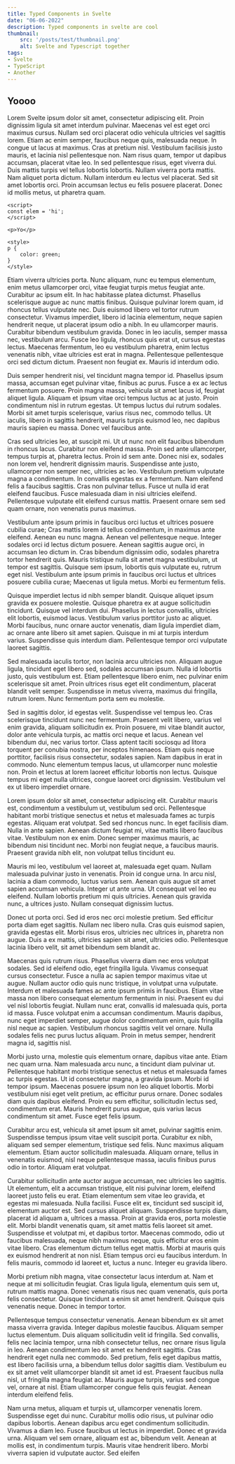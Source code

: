 ```yaml
---
title: Typed Components in Svelte
date: "06-06-2022"
description: Typed components in svelte are cool
thumbnail:
    src: '/posts/test/thumbnail.png'
    alt: Svelte and Typescript together
tags:
- Svelte
- TypeScript
- Another
---
```


<script>
import ImageLink from '$lib/components/ImageLink.svelte';
</script>

## Yoooo
Lorem <ImageLink href="https://svelte.dev" svg="/icons/svelte.svg#icon">Svelte</ImageLink> ipsum dolor sit amet, consectetur adipiscing elit. Proin dignissim ligula sit amet interdum pulvinar. Maecenas vel est eget orci maximus cursus. Nullam sed orci placerat odio vehicula ultricies vel sagittis lorem. Etiam ac enim semper, faucibus neque quis, malesuada neque. In congue ut lacus at maximus. Cras at pretium nisl. Vestibulum facilisis justo mauris, et lacinia nisl pellentesque non. Nam risus quam, tempor ut dapibus accumsan, placerat vitae leo. In sed pellentesque risus, eget viverra dui. Duis mattis turpis vel tellus lobortis lobortis. Nullam viverra porta mattis. Nam aliquet porta dictum. Nullam interdum eu lectus vel placerat. Sed sit amet lobortis orci. Proin accumsan lectus eu felis posuere placerat. Donec id mollis metus, ut pharetra quam.

```svelte
<script>
const elem = 'hi';
</script>

<p>Yo</p>

<style>
p {
    color: green;
}
</style>
```

Etiam viverra ultricies porta. Nunc aliquam, nunc eu tempus elementum, enim metus ullamcorper orci, vitae feugiat turpis metus feugiat ante. Curabitur ac ipsum elit. In hac habitasse platea dictumst. Phasellus scelerisque augue ac nunc mattis finibus. Quisque pulvinar lorem quam, id rhoncus tellus vulputate nec. Duis euismod libero vel tortor rutrum consectetur. Vivamus imperdiet, libero id lacinia elementum, neque sapien hendrerit neque, ut placerat ipsum odio a nibh. In eu ullamcorper mauris. Curabitur bibendum vestibulum gravida. Donec in leo iaculis, semper massa nec, vestibulum arcu. Fusce leo ligula, rhoncus quis erat ut, cursus egestas lectus. Maecenas fermentum, leo eu vestibulum pharetra, enim lectus venenatis nibh, vitae ultricies est erat in magna. Pellentesque pellentesque orci sed dictum dictum. Praesent non feugiat ex. Mauris id interdum odio.

Duis semper hendrerit nisi, vel tincidunt magna tempor id. Phasellus ipsum massa, accumsan eget pulvinar vitae, finibus ac purus. Fusce a ex ac lectus fermentum posuere. Proin magna massa, vehicula sit amet lacus id, feugiat aliquet ligula. Aliquam et ipsum vitae orci tempus luctus ac at justo. Proin condimentum nisl in rutrum egestas. Ut tempus luctus dui rutrum sodales. Morbi sit amet turpis scelerisque, varius risus nec, commodo tellus. Ut iaculis, libero in sagittis hendrerit, mauris turpis euismod leo, nec dapibus mauris sapien eu massa. Donec vel faucibus ante.

Cras sed ultricies leo, at suscipit mi. Ut ut nunc non elit faucibus bibendum in rhoncus lacus. Curabitur non eleifend massa. Proin sed ante ullamcorper, tempus turpis at, pharetra lectus. Proin id sem ante. Donec nisi ex, sodales non lorem vel, hendrerit dignissim mauris. Suspendisse ante justo, ullamcorper non semper nec, ultricies ac leo. Vestibulum pretium vulputate magna a condimentum. In convallis egestas ex a fermentum. Nam eleifend felis a faucibus sagittis. Cras non pulvinar tellus. Fusce ut nulla id erat eleifend faucibus. Fusce malesuada diam in nisi ultricies eleifend. Pellentesque vulputate elit eleifend cursus mattis. Praesent ornare sem sed quam ornare, non venenatis purus maximus.

Vestibulum ante ipsum primis in faucibus orci luctus et ultrices posuere cubilia curae; Cras mattis lorem id tellus condimentum, in maximus ante eleifend. Aenean eu nunc magna. Aenean vel pellentesque neque. Integer sodales orci id lectus dictum posuere. Aenean sagittis augue orci, in accumsan leo dictum in. Cras bibendum dignissim odio, sodales pharetra tortor hendrerit quis. Mauris tristique nulla sit amet magna vestibulum, ut tempor est sagittis. Quisque sem ipsum, lobortis quis vulputate eu, rutrum eget nisl. Vestibulum ante ipsum primis in faucibus orci luctus et ultrices posuere cubilia curae; Maecenas ut ligula metus. Morbi eu fermentum felis.

Quisque imperdiet lectus id nibh semper blandit. Quisque aliquet ipsum gravida ex posuere molestie. Quisque pharetra ex at augue sollicitudin tincidunt. Quisque vel interdum dui. Phasellus in lectus convallis, ultricies elit lobortis, euismod lacus. Vestibulum varius porttitor justo ac aliquet. Morbi faucibus, nunc ornare auctor venenatis, diam ligula imperdiet diam, ac ornare ante libero sit amet sapien. Quisque in mi at turpis interdum varius. Suspendisse quis interdum diam. Pellentesque tempor orci vulputate laoreet sagittis.

Sed malesuada iaculis tortor, non lacinia arcu ultricies non. Aliquam augue ligula, tincidunt eget libero sed, sodales accumsan ipsum. Nulla id lobortis justo, quis vestibulum est. Etiam pellentesque libero enim, nec pulvinar enim scelerisque sit amet. Proin ultrices risus eget elit condimentum, placerat blandit velit semper. Suspendisse in metus viverra, maximus dui fringilla, rutrum lorem. Nunc fermentum porta sem eu molestie.

Sed in sagittis dolor, id egestas velit. Suspendisse vel tempus leo. Cras scelerisque tincidunt nunc nec fermentum. Praesent velit libero, varius vel enim gravida, aliquam sollicitudin ex. Proin posuere, mi vitae blandit auctor, dolor ante vehicula turpis, ac mattis orci neque et lacus. Aenean vel bibendum dui, nec varius tortor. Class aptent taciti sociosqu ad litora torquent per conubia nostra, per inceptos himenaeos. Etiam quis neque porttitor, facilisis risus consectetur, sodales sapien. Nam dapibus in erat in commodo. Nunc elementum tempus lacus, ut ullamcorper nunc molestie non. Proin et lectus at lorem laoreet efficitur lobortis non lectus. Quisque tempus mi eget nulla ultrices, congue laoreet orci dignissim. Vestibulum vel ex ut libero imperdiet ornare.

Lorem ipsum dolor sit amet, consectetur adipiscing elit. Curabitur mauris est, condimentum a vestibulum ut, vestibulum sed orci. Pellentesque habitant morbi tristique senectus et netus et malesuada fames ac turpis egestas. Aliquam erat volutpat. Sed sed rhoncus nunc. In eget facilisis diam. Nulla in ante sapien. Aenean dictum feugiat mi, vitae mattis libero faucibus vitae. Vestibulum non ex enim. Donec semper maximus mauris, ac bibendum nisi tincidunt nec. Morbi non feugiat neque, a faucibus mauris. Praesent gravida nibh elit, non volutpat tellus tincidunt eu.

Mauris mi leo, vestibulum vel laoreet at, malesuada eget quam. Nullam malesuada pulvinar justo in venenatis. Proin id congue urna. In arcu nisl, lacinia a diam commodo, luctus varius sem. Aenean quis augue sit amet sapien accumsan vehicula. Integer ut ante urna. Ut consequat vel leo eu eleifend. Nullam lobortis pretium mi quis ultricies. Aenean quis gravida nunc, a ultrices justo. Nullam consequat dignissim luctus.

Donec ut porta orci. Sed id eros nec orci molestie pretium. Sed efficitur porta diam eget sagittis. Nullam nec libero nulla. Cras quis euismod sapien, gravida egestas elit. Morbi risus eros, ultricies nec ultrices in, pharetra non augue. Duis a ex mattis, ultricies sapien sit amet, ultricies odio. Pellentesque lacinia libero velit, sit amet bibendum sem blandit ac.

Maecenas quis rutrum risus. Phasellus viverra diam nec eros volutpat sodales. Sed id eleifend odio, eget fringilla ligula. Vivamus consequat cursus consectetur. Fusce a nulla ac sapien tempor maximus vitae ut augue. Nullam auctor odio quis nunc tristique, in volutpat urna vulputate. Interdum et malesuada fames ac ante ipsum primis in faucibus. Etiam vitae massa non libero consequat elementum fermentum in nisi. Praesent eu dui vel nisl lobortis feugiat. Nullam nunc erat, convallis id malesuada quis, porta id massa. Fusce volutpat enim a accumsan condimentum. Mauris dapibus, nunc eget imperdiet semper, augue dolor condimentum enim, quis fringilla nisl neque ac sapien. Vestibulum rhoncus sagittis velit vel ornare. Nulla sodales felis nec purus luctus aliquam. Proin in metus semper, hendrerit magna id, sagittis nisl.

Morbi justo urna, molestie quis elementum ornare, dapibus vitae ante. Etiam nec quam urna. Nam malesuada arcu nunc, a tincidunt diam pulvinar ut. Pellentesque habitant morbi tristique senectus et netus et malesuada fames ac turpis egestas. Ut id consectetur magna, a gravida ipsum. Morbi id tempor ipsum. Maecenas posuere ipsum non leo aliquet lobortis. Morbi vestibulum nisi eget velit pretium, ac efficitur purus ornare. Donec sodales diam quis dapibus eleifend. Proin eu sem efficitur, sollicitudin lectus sed, condimentum erat. Mauris hendrerit purus augue, quis varius lacus condimentum sit amet. Fusce eget felis ipsum.

Curabitur arcu est, vehicula sit amet ipsum sit amet, pulvinar sagittis enim. Suspendisse tempus ipsum vitae velit suscipit porta. Curabitur ex nibh, aliquam sed semper elementum, tristique sed felis. Nunc maximus aliquam elementum. Etiam auctor sollicitudin malesuada. Aliquam ornare, tellus in venenatis euismod, nisl neque pellentesque massa, iaculis finibus purus odio in tortor. Aliquam erat volutpat.

Curabitur sollicitudin ante auctor augue accumsan, nec ultricies leo sagittis. Ut elementum, elit a accumsan tristique, elit nisi pulvinar lorem, eleifend laoreet justo felis eu erat. Etiam elementum sem vitae leo gravida, et egestas mi malesuada. Nulla facilisi. Fusce elit ex, tincidunt sed suscipit id, elementum auctor est. Sed cursus aliquet aliquam. Suspendisse turpis diam, placerat id aliquam a, ultrices a massa. Proin at gravida eros, porta molestie elit. Morbi blandit venenatis quam, sit amet mattis felis laoreet sit amet. Suspendisse et volutpat mi, et dapibus tortor. Maecenas commodo, odio ut faucibus malesuada, neque nibh maximus neque, quis efficitur eros enim vitae libero. Cras elementum dictum tellus eget mattis. Morbi at mauris quis ex euismod hendrerit at non nisl. Etiam tempus orci eu faucibus interdum. In felis mauris, commodo id laoreet et, luctus a nunc. Integer eu gravida libero.

Morbi pretium nibh magna, vitae consectetur lacus interdum at. Nam et neque at mi sollicitudin feugiat. Cras ligula ligula, elementum quis sem ut, rutrum mattis magna. Donec venenatis risus nec quam venenatis, quis porta felis consectetur. Quisque tincidunt a enim sit amet hendrerit. Quisque quis venenatis neque. Donec in tempor tortor.

Pellentesque tempus consectetur venenatis. Aenean bibendum ex sit amet massa viverra gravida. Integer dapibus molestie faucibus. Aliquam semper luctus elementum. Duis aliquam sollicitudin velit id fringilla. Sed convallis, felis nec lacinia tempor, urna nibh consectetur tellus, nec ornare risus ligula in leo. Aenean condimentum leo sit amet ex hendrerit sagittis. Cras hendrerit eget nulla nec commodo. Sed pretium, felis eget dapibus mattis, est libero facilisis urna, a bibendum tellus dolor sagittis diam. Vestibulum eu ex sit amet velit ullamcorper blandit sit amet id est. Praesent faucibus nulla nisl, ut fringilla magna feugiat ac. Mauris augue turpis, varius sed congue vel, ornare at nisl. Etiam ullamcorper congue felis quis feugiat. Aenean interdum eleifend felis.

Nam urna metus, aliquam et turpis ut, ullamcorper venenatis lorem. Suspendisse eget dui nunc. Curabitur mollis odio risus, ut pulvinar odio dapibus lobortis. Aenean dapibus arcu eget condimentum sollicitudin. Vivamus a diam leo. Fusce faucibus ut lectus in imperdiet. Donec et gravida urna. Aliquam vel sem ornare, aliquam est ac, bibendum velit. Aenean at mollis est, in condimentum turpis. Mauris vitae hendrerit libero. Morbi viverra sapien id vulputate auctor. Sed eleifen
